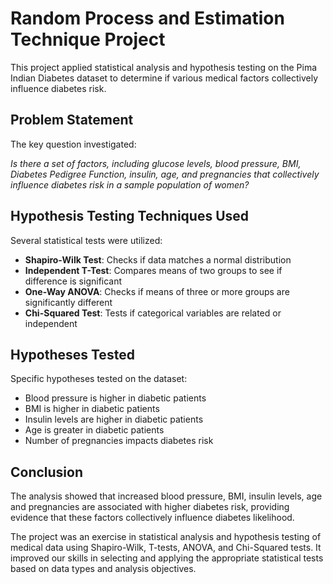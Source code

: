 # Random Process and Estimation Technique Project 

This project applied statistical analysis and hypothesis testing on the Pima Indian Diabetes dataset to determine if various medical factors collectively influence diabetes risk.

## Problem Statement

The key question investigated: 

*Is there a set of factors, including glucose levels, blood pressure, BMI, Diabetes Pedigree Function, insulin, age, and pregnancies that collectively influence diabetes risk in a sample population of women?*

## Hypothesis Testing Techniques Used

Several statistical tests were utilized:

- **Shapiro-Wilk Test**: Checks if data matches a normal distribution 
- **Independent T-Test**: Compares means of two groups to see if difference is significant
- **One-Way ANOVA**: Checks if means of three or more groups are significantly different
- **Chi-Squared Test**: Tests if categorical variables are related or independent

## Hypotheses Tested

Specific hypotheses tested on the dataset:

- Blood pressure is higher in diabetic patients
- BMI is higher in diabetic patients
- Insulin levels are higher in diabetic patients 
- Age is greater in diabetic patients
- Number of pregnancies impacts diabetes risk

## Conclusion 

The analysis showed that increased blood pressure, BMI, insulin levels, age and pregnancies are associated with higher diabetes risk, providing evidence that these factors collectively influence diabetes likelihood.

The project was an exercise in statistical analysis and hypothesis testing of medical data using Shapiro-Wilk, T-tests, ANOVA, and Chi-Squared tests. It improved our skills in selecting and applying the appropriate statistical tests based on data types and analysis objectives.
